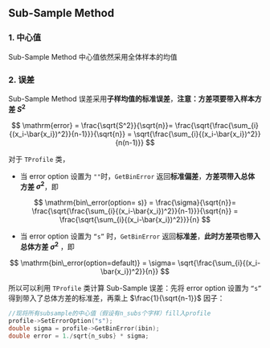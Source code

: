 ## Sub-Sample Method

### 1. 中心值
Sub-Sample Method 中心值依然采用全体样本的均值

### 2. 误差
Sub-Sample Method 误差采用**子样均值的标准误差**，**注意：方差项要带入样本方差 $S^{2}$**

$$
\mathrm{error} = \frac{\sqrt{S^2}}{\sqrt{n}}= \frac{\sqrt{\frac{\sum_{i}{(x_i-\bar{x_i})^2}}{n-1}}}{\sqrt{n}} = \sqrt{\frac{\sum_{i}{(x_i-\bar{x_i})^2}}{n(n-1)}}
$$

对于 ```TProfile``` 类，

- 当 error option 设置为 ```""```时，```GetBinError``` 返回**标准偏差**，**方差项带入总体方差 $\sigma^2$**，即 

$$
\mathrm{bin\_error(option= s)} = \frac{\sigma}{\sqrt{n}}= \frac{\sqrt{\frac{\sum_{i}{(x_i-\bar{x_i})^2}}{n-1}}}{\sqrt{n}} = \frac{\sqrt{\sum_{i}{(x_i-\bar{x_i})^2}}}{n}
$$

- 当 error option 设置为 ```“s”``` 时，```GetBinError``` 返回**标准差**，**此时方差项也带入总体方差 $\sigma^2$** ，即

$$
\mathrm{bin\_error(option=default)} = \sigma= \sqrt{\frac{\sum_{i}{(x_i-\bar{x_i})^2}}{n}}
$$

所以可以利用 ```TProfile``` 类计算 Sub-Sample 误差：先将 error option 设置为 ```“s”``` 得到带入了总体方差的标准差，再乘上 $\frac{1}{\sqrt{n-1}}$ 因子：

```c++
//现将所有subsample的中心值（假设有n_subs个字样）fill入profile
profile->SetErrorOption("s");
double sigma = profile->GetBinError(ibin);
double error = 1./sqrt{n_subs} * sigma;
```

